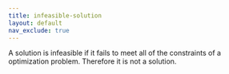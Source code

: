 ```yaml
---
title: infeasible-solution
layout: default
nav_exclude: true
---
```

A solution is infeasible if it fails to meet all of the constraints of a
optimization problem. Therefore it is not a solution.